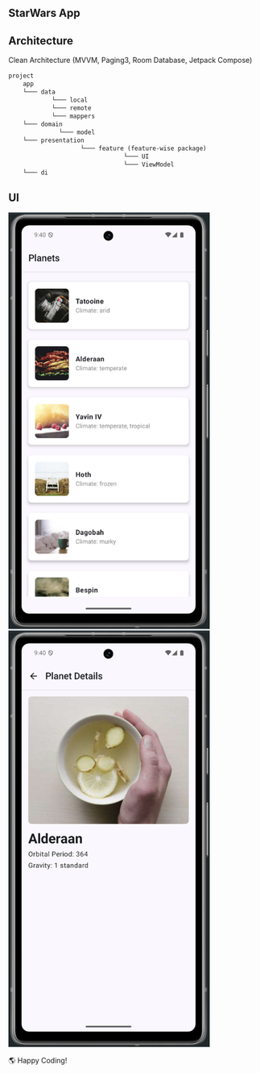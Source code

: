 ## StarWars App

## Architecture

Clean Architecture (MVVM, Paging3, Room Database, Jetpack Compose)

```
project
    app
    └─── data
            └─── local
            └─── remote
            └─── mappers
    └─── domain
              └─── model
    └─── presentation
                    └─── feature (feature-wise package)
                                └─── UI
                                └─── ViewModel
    └─── di
```

## UI

<img src="https://github.com/SanushRadalage/StarWars/blob/main/app/src/main/res/drawable/screenshot01.png" width="400px">
<img src="https://github.com/SanushRadalage/StarWars/blob/main/app/src/main/res/drawable/screenshot02.png" width="400px">

🌎 Happy Coding!
